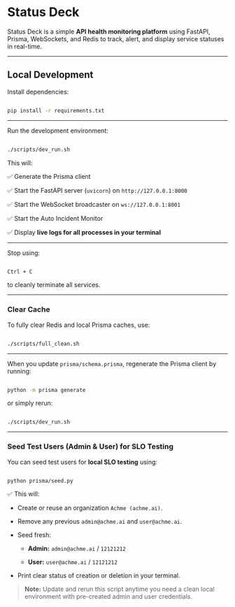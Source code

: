 

# Status Deck



Status Deck is a simple ****API health monitoring platform**** using FastAPI, Prisma, WebSockets, and Redis to track, alert, and display service statuses in real-time.



---



## Local Development



Install dependencies:



```bash

pip install -r requirements.txt

```



---



Run the development environment:



```bash

./scripts/dev_run.sh

```



This will:



✅ Generate the Prisma client

✅ Start the FastAPI server (`uvicorn`) on `http://127.0.0.1:8000`

✅ Start the WebSocket broadcaster on `ws://127.0.0.1:8001`

✅ Start the Auto Incident Monitor

✅ Display ****live logs for all processes in your terminal****



---



Stop using:



```bash

Ctrl + C

```



to cleanly terminate all services.



---



### Clear Cache



To fully clear Redis and local Prisma caches, use:



```bash

./scripts/full_clean.sh

```



---



When you update `prisma/schema.prisma`, regenerate the Prisma client by running:



```bash

python -m prisma generate

```



or simply rerun:



```bash

./scripts/dev_run.sh

```



---



### Seed Test Users (Admin & User) for SLO Testing



You can seed test users for ****local SLO testing**** using:



```bash

python prisma/seed.py

```



✅ This will:

- Create or reuse an organization `Achme (achme.ai)`.

- Remove any previous `admin@achme.ai` and `user@achme.ai`.

- Seed fresh:

  - ****Admin:**** `admin@achme.ai` / `12121212`

  - ****User:**** `user@achme.ai` / `12121212`

- Print clear status of creation or deletion in your terminal.



> ****Note:**** Update and rerun this script anytime you need a clean local environment with pre-created admin and user credentials.
